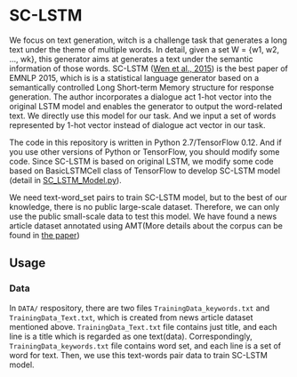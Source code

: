 # SC-LSTM
We focus on text generation, witch is a challenge task that generates a long text under the theme of multiple words. In detail, given a set W = {w1, w2, ..., wk}, this generator aims at generates a text under the semantic information of those words. SC-LSTM ([Wen et al., 2015](http://www.emnlp2015.org/proceedings/EMNLP/pdf/EMNLP199.pdf)) is the best paper of EMNLP 2015, which is is a statistical language generator based on a semantically controlled Long Short-term Memory structure for response generation. The author incorporates a dialogue act 1-hot vector into the original LSTM model and enables the generator to output the word-related text. We directly use this model for our task. And we input a set of words represented by 1-hot vector instead of dialogue act vector in our task.

The code in this repository is written in Python 2.7/TensorFlow 0.12. And if you use other versions of Python or TensorFlow, you should modify some code. Since SC-LSTM is based on original LSTM, we modify some code based on BasicLSTMCell class of TensorFlow to develop SC-LSTM model (detail in [SC_LSTM_Model.py](https://github.com/hit-computer/SC-LSTM/blob/master/SC_LSTM_Model.py)). 

We need text-word_set pairs to train SC-LSTM model, but to the best of our knowledge, there is no public large-scale dataset. Therefore, we can only use the public small-scale data to test this model. We have found a news article dataset annotated using AMT(More details about the corpus can be found in [the paper](http://www.cs.cmu.edu/~lmarujo/publications/lmarujo_LREC_2012.pdf))

## Usage

### Data

In `DATA/` respository, there are two files `TrainingData_keywords.txt` and `TrainingData_Text.txt`, which is created from news article dataset mentioned above. `TrainingData_Text.txt` file contains just title, and each line is a title which is regarded as one text(data). Correspondingly, `TrainingData_keywords.txt` file contains word set, and each line is a set of word for text. Then, we use this text-words pair data to train SC-LSTM model.